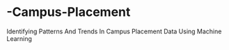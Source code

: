 # -Campus-Placement
Identifying Patterns And Trends In Campus Placement Data Using Machine Learning
